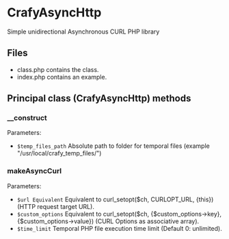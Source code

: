 # CrafyAsyncHttp
Simple unidirectional Asynchronous CURL PHP library

## Files
- class.php contains the class.
- index.php contains an example.

## Principal class (CrafyAsyncHttp) methods
### __construct
Parameters:
- `$temp_files_path` Absolute path to folder for temporal files (example "/usr/local/crafy_temp_files/")
### makeAsyncCurl
Parameters:
- `$url Equivalent` Equivalent to curl_setopt($ch, CURLOPT_URL, {this}) (HTTP request target URL).
- `$custom_options` Equivalent to curl_setopt($ch, {$custom_options->key}, {$custom_options->value}) (CURL Options as associative array).
- `$time_limit` Temporal PHP file execution time limit (Default 0: unlimited).
